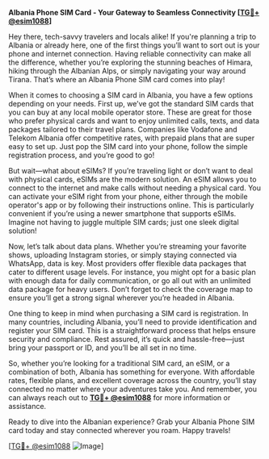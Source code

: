 **Albania Phone SIM Card - Your Gateway to Seamless Connectivity [[TG💪+ @esim1088](https://t.me/s/esim1088)]**

Hey there, tech-savvy travelers and locals alike! If you're planning a trip to Albania or already here, one of the first things you’ll want to sort out is your phone and internet connection. Having reliable connectivity can make all the difference, whether you’re exploring the stunning beaches of Himara, hiking through the Albanian Alps, or simply navigating your way around Tirana. That’s where an Albania Phone SIM card comes into play!

When it comes to choosing a SIM card in Albania, you have a few options depending on your needs. First up, we’ve got the standard SIM cards that you can buy at any local mobile operator store. These are great for those who prefer physical cards and want to enjoy unlimited calls, texts, and data packages tailored to their travel plans. Companies like Vodafone and Telekom Albania offer competitive rates, with prepaid plans that are super easy to set up. Just pop the SIM card into your phone, follow the simple registration process, and you’re good to go!

But wait—what about eSIMs? If you’re traveling light or don’t want to deal with physical cards, eSIMs are the modern solution. An eSIM allows you to connect to the internet and make calls without needing a physical card. You can activate your eSIM right from your phone, either through the mobile operator's app or by following their instructions online. This is particularly convenient if you’re using a newer smartphone that supports eSIMs. Imagine not having to juggle multiple SIM cards; just one sleek digital solution!

Now, let’s talk about data plans. Whether you’re streaming your favorite shows, uploading Instagram stories, or simply staying connected via WhatsApp, data is key. Most providers offer flexible data packages that cater to different usage levels. For instance, you might opt for a basic plan with enough data for daily communication, or go all out with an unlimited data package for heavy users. Don’t forget to check the coverage map to ensure you’ll get a strong signal wherever you’re headed in Albania.

One thing to keep in mind when purchasing a SIM card is registration. In many countries, including Albania, you’ll need to provide identification and register your SIM card. This is a straightforward process that helps ensure security and compliance. Rest assured, it’s quick and hassle-free—just bring your passport or ID, and you’ll be all set in no time.

So, whether you’re looking for a traditional SIM card, an eSIM, or a combination of both, Albania has something for everyone. With affordable rates, flexible plans, and excellent coverage across the country, you’ll stay connected no matter where your adventures take you. And remember, you can always reach out to **[TG💪+ @esim1088](https://t.me/s/esim1088)** for more information or assistance.

Ready to dive into the Albanian experience? Grab your Albania Phone SIM card today and stay connected wherever you roam. Happy travels! 

[[TG💪+ @esim1088](https://t.me/s/esim1088) ![Image](https://i.postimg.cc/Y0z9fWf4/image.png)]